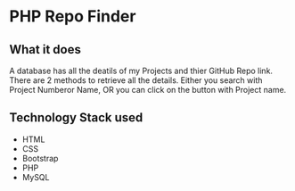 # PHP Repo Finder
## What it does
A database has all the deatils of my Projects and thier GitHub Repo link. There are 2 methods to retrieve all the details. Either you search with Project Numberor Name, OR you can click on the button with Project name.
## Technology Stack used
- HTML
- CSS
- Bootstrap
- PHP
- MySQL
